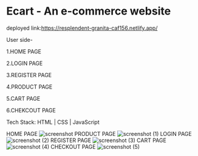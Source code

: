 # Ecart - An e-commerce website

deployed link:https://resplendent-granita-caf156.netlify.app/

User side-

1.HOME PAGE

2.LOGIN PAGE

3.REGISTER PAGE

4.PRODUCT PAGE

5.CART PAGE

6.CHEKCOUT PAGE

Tech Stack: HTML | CSS | JavaScript

HOME PAGE
![screenshot](https://user-images.githubusercontent.com/108578299/231120553-22bc608f-c669-4fce-963c-0cfee199805c.png)
PRODUCT PAGE
![screenshot (1)](https://user-images.githubusercontent.com/108578299/231121011-ffda8ef7-1f8a-4527-8374-97dc33c41c11.png)
LOGIN PAGE
![screenshot (2)](https://user-images.githubusercontent.com/108578299/231121670-16a0c451-7700-47db-a62d-12f8c548ad0c.png)
REGISTER PAGE
![screenshot (3)](https://user-images.githubusercontent.com/108578299/231121687-c7bfcd76-49b0-4c69-8eac-197ccfa9803c.png)
CART PAGE
![screenshot (4)](https://user-images.githubusercontent.com/108578299/231121698-c41dd34c-88e2-41ed-9806-0c19b2fa78a3.png)
CHECKOUT PAGE
![screenshot (5)](https://user-images.githubusercontent.com/108578299/231121707-44d46cf1-76ba-430e-a30f-a712acb4644f.png)
